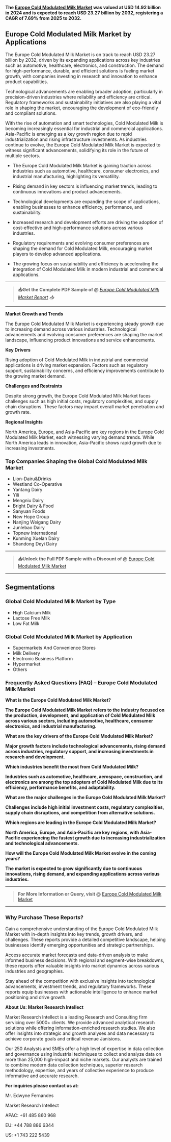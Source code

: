 <p><strong>The <a href="https://www.marketresearchintellect.com/download-sample/?rid=1040590&amp;utm_source=Pulse-April-Europe&amp;utm_medium=852">Europe Cold Modulated Milk Market</a> was valued at USD 14.92 billion in 2024 and is expected to reach USD 23.27 billion by 2032, registering a CAGR of 7.69% from 2025 to 2032.</strong></p><h2>Europe Cold Modulated Milk Market by Applications&nbsp;</h2><p><p>The Europe Cold Modulated Milk Market is on track to reach USD 23.27 billion by 2032, driven by its expanding applications across key industries such as automotive, healthcare, electronics, and construction. The demand for high-performance, durable, and efficient solutions is fueling market growth, with companies investing in research and innovation to enhance product capabilities.</p><p>Technological advancements are enabling broader adoption, particularly in precision-driven industries where reliability and efficiency are critical. Regulatory frameworks and sustainability initiatives are also playing a vital role in shaping the market, encouraging the development of eco-friendly and compliant solutions.</p><p>With the rise of automation and smart technologies, Cold Modulated Milk is becoming increasingly essential for industrial and commercial applications. Asia-Pacific is emerging as a key growth region due to rapid industrialization and rising infrastructure investments. As industries continue to evolve, the Europe Cold Modulated Milk Market is expected to witness significant advancements, solidifying its role in the future of multiple sectors.</p></p><ul><li><p>The Europe Cold Modulated Milk Market is gaining traction across industries such as automotive, healthcare, consumer electronics, and industrial manufacturing, highlighting its versatility.</p></li><li><p>Rising demand in key sectors is influencing market trends, leading to continuous innovations and product advancements.</p></li><li><p>Technological developments are expanding the scope of applications, enabling businesses to enhance efficiency, performance, and sustainability.</p></li><li><p>Increased research and development efforts are driving the adoption of cost-effective and high-performance solutions across various industries.</p></li><li><p>Regulatory requirements and evolving consumer preferences are shaping the demand for Cold Modulated Milk, encouraging market players to develop advanced applications.</p></li><li><p>The growing focus on sustainability and efficiency is accelerating the integration of Cold Modulated Milk in modern industrial and commercial applications.</p></li></ul><hr /><blockquote><p><strong><span class="font-[700]">📥Get the Complete PDF Sample of @ </span></strong><em><span class="font-[700]"><a href="https://www.marketresearchintellect.com/download-sample/?rid=1040590&amp;utm_source=Pulse-April-Europe&amp;utm_medium=852" target="_blank" data-tracking-control-name="article-ssr-frontend-pulse_little-text-block" data-tracking-will-navigate="" data-test-link="">Europe Cold Modulated Milk Market Report</a>&nbsp;📥</span></em></p></blockquote><hr /><p class="" data-start="77" data-end="360"><strong data-start="77" data-end="105">Market Growth and Trends</strong></p><p class="" data-start="77" data-end="360">The Europe Cold Modulated Milk Market is experiencing steady growth due to increasing demand across various industries. Technological advancements and evolving consumer preferences are shaping the market landscape, influencing product innovations and service enhancements.</p><p class="" data-start="362" data-end="606"><strong data-start="362" data-end="377">Key Drivers</strong></p><p class="" data-start="362" data-end="606">Rising adoption of Cold Modulated Milk in industrial and commercial applications is driving market expansion. Factors such as regulatory support, sustainability concerns, and efficiency improvements contribute to the growing market demand.</p><p class="" data-start="608" data-end="849"><strong data-start="608" data-end="637">Challenges and Restraints</strong></p><p class="" data-start="608" data-end="849">Despite strong growth, the Europe Cold Modulated Milk Market faces challenges such as high initial costs, regulatory complexities, and supply chain disruptions. These factors may impact overall market penetration and growth rate.</p><p class="" data-start="851" data-end="1095"><strong data-start="851" data-end="872">Regional Insights</strong></p><p class="" data-start="851" data-end="1095">North America, Europe, and Asia-Pacific are key regions in the Europe Cold Modulated Milk Market, each witnessing varying demand trends. While North America leads in innovation, Asia-Pacific shows rapid growth due to increasing investments.</p><p><h3>Top Companies Shaping the Global Cold Modulated Milk Market </h3><ul><li>Lion-Dairu&Drinks</li><li>Westland Co-Operative</li><li>Yantang Dairy</li><li>Yili</li><li>Mengniu Dairy</li><li>Bright Dairy & Food</li><li>Sanyuan Foods</li><li>New Hope Group</li><li>Nanjing Weigang Dairy</li><li>Junlebao Dairy</li><li>Topnew International</li><li>Kunming Xuelan Dairy</li><li>Shandong Deyi Dairy</li></ul></p><hr /><blockquote><p><strong>📥Unlock the Full PDF Sample with a Discount of @</strong> <a href="https://www.marketresearchintellect.com/ask-for-discount/?rid=1040590&amp;utm_source=Pulse-April-Europe&amp;utm_medium=852">Europe Cold Modulated Milk Market</a></p></blockquote><hr /><p><h2>Segmentations</h2><h3>Global Cold Modulated Milk Market by Type</h3><ul><li>High Calcium Milk</li><li>Lactose Free Milk</li><li>Low Fat Milk</li></ul><h3>Global Cold Modulated Milk Market by Application</h3><ul><li>Supermarkets And Convenience Stores</li><li>Milk Delivery</li><li>Electronic Business Platform</li><li>Hypermarket</li><li>Others</li></ul></p><h3><strong>Frequently Asked Questions (FAQ) &ndash; Europe Cold Modulated Milk Market</strong></h3><p><strong>What is the Europe Cold Modulated Milk Market?</strong></p><p><strong>The Europe Cold Modulated Milk Market refers to the industry focused on the production, development, and application of Cold Modulated Milk across various sectors, including automotive, healthcare, consumer electronics, and industrial manufacturing.</strong></p><p><strong>What are the key drivers of the Europe Cold Modulated Milk Market?</strong></p><p><strong>Major growth factors include technological advancements, rising demand across industries, regulatory support, and increasing investments in research and development.</strong></p><p><strong>Which industries benefit the most from Cold Modulated Milk?</strong></p><p><strong>Industries such as automotive, healthcare, aerospace, construction, and electronics are among the top adopters of Cold Modulated Milk due to its efficiency, performance benefits, and adaptability.</strong></p><p><strong>What are the major challenges in the Europe Cold Modulated Milk Market?</strong></p><p><strong>Challenges include high initial investment costs, regulatory complexities, supply chain disruptions, and competition from alternative solutions.</strong></p><p><strong>Which regions are leading in the Europe Cold Modulated Milk Market?</strong></p><p><strong>North America, Europe, and Asia-Pacific are key regions, with Asia-Pacific experiencing the fastest growth due to increasing industrialization and technological advancements.</strong></p><p><strong>How will the Europe Cold Modulated Milk Market evolve in the coming years?</strong></p><p><strong>The market is expected to grow significantly due to continuous innovations, rising demand, and expanding applications across various industries.</strong></p><hr /><blockquote><p><span class="font-[700]"><strong>For More Information or Query, visit&nbsp;@</strong>&nbsp;</span><span class="font-[700]"><a href="https://www.marketresearchintellect.com/product/cold-modulated-milk-market/?utm_source=Linkedin&utm_medium=852" target="_blank" data-tracking-control-name="article-ssr-frontend-pulse_little-text-block" data-tracking-will-navigate="" data-test-link="">Europe Cold Modulated Milk Market</a></span></p></blockquote><hr /><h3><strong data-start="0" data-end="31">Why Purchase These Reports?</strong></h3><p class="" data-start="35" data-end="297">Gain a comprehensive understanding of the Europe Cold Modulated Milk Market with in-depth insights into key trends, growth drivers, and challenges. These reports provide a detailed competitive landscape, helping businesses identify emerging opportunities and strategic partnerships.</p><p class="" data-start="299" data-end="540">Access accurate market forecasts and data-driven analysis to make informed business decisions. With regional and segment-wise breakdowns, these reports offer valuable insights into market dynamics across various industries and geographies.</p><p class="" data-start="542" data-end="784">Stay ahead of the competition with exclusive insights into technological advancements, investment trends, and regulatory frameworks. These reports equip businesses with actionable intelligence to enhance market positioning and drive growth.</p><p><strong><span class="font-[700]">About Us: Market Research Intellect</span></strong></p><p><span class="">Market Research Intellect is a leading Research and Consulting firm servicing over 5000+ clients. We provide advanced analytical research solutions while offering information-enriched research studies.&nbsp;</span>We also offer insights into strategic and growth analyses and data necessary to achieve corporate goals and critical revenue Janisions.</p><p><span class="">Our 250 Analysts and SMEs offer a high level of expertise in data collection and governance using industrial techniques to collect and analyze data on more than 25,000 high-impact and niche markets. Our analysts are trained to combine modern data collection techniques, superior research methodology, expertise, and years of collective experience to produce informative and accurate research.</span></p><p><strong>For inquiries please contact us at:</strong></p><p>Mr. Edwyne Fernandes</p><p>Market Research Intellect</p><p>APAC: +61 485 860 968</p><p>EU: +44 788 886 6344</p><p>US: +1 743 222 5439</p>